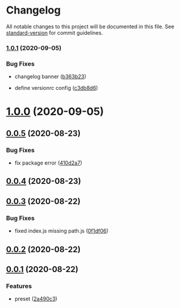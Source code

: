 # Changelog

All notable changes to this project will be documented in this file. See [standard-version](https://github.com/conventional-changelog/standard-version) for commit guidelines.

### [1.0.1](https://github.com/qcolate/babel-preset-qcolate/compare/v1.0.0...v1.0.1) (2020-09-05)


### Bug Fixes

* changelog banner ([b363b23](https://github.com/qcolate/babel-preset-qcolate/commit/b363b233043dc545137fbfd4f56660f82f67f119))


* define versionrc config ([c3db8d6](https://github.com/qcolate/babel-preset-qcolate/commit/c3db8d66e867b9283b85e72f510b1cc1deb49be5))

# [1.0.0](https://github.com/qcolate/babel-preset-qcolate/compare/v0.0.5...v1.0.0) (2020-09-05)



## [0.0.5](https://github.com/qcolate/babel-preset-qcolate/compare/v0.0.4...v0.0.5) (2020-08-23)


### Bug Fixes

* fix package error ([410d2a7](https://github.com/qcolate/babel-preset-qcolate/commit/410d2a7f1927f6ca9469a36fc02b0e1a986c4d93))



## [0.0.4](https://github.com/qcolate/babel-preset-qcolate/compare/v0.0.3...v0.0.4) (2020-08-23)



## [0.0.3](https://github.com/qcolate/babel-preset-qcolate/compare/v0.0.2...v0.0.3) (2020-08-22)


### Bug Fixes

* fixed index.js missing path.js ([0f1df06](https://github.com/qcolate/babel-preset-qcolate/commit/0f1df06829ae6c68af7c944bfda85dd44364c000))



## [0.0.2](https://github.com/qcolate/babel-preset-qcolate/compare/v0.0.1...v0.0.2) (2020-08-22)



## [0.0.1](https://github.com/qcolate/babel-preset-qcolate/compare/2a490c342f0703fd67d3051db5fc7c28b2db8395...v0.0.1) (2020-08-22)


### Features

* preset ([2a490c3](https://github.com/qcolate/babel-preset-qcolate/commit/2a490c342f0703fd67d3051db5fc7c28b2db8395))
